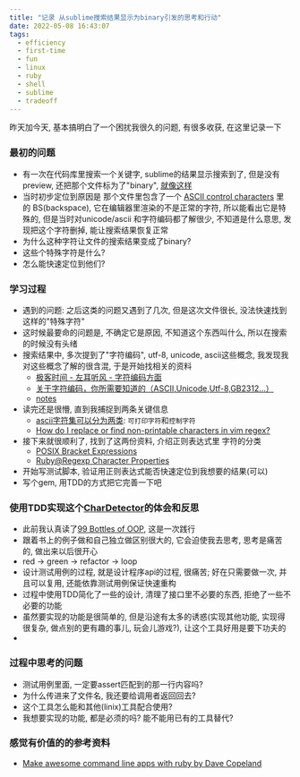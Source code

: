 ```yaml
---
title: "记录 从sublime搜索结果显示为binary引发的思考和行动"
date: 2022-05-08 16:43:07
tags:
  - efficiency
  - first-time
  - fun
  - linux
  - ruby
  - shell
  - sublime
  - tradeoff
---
```


昨天加今天, 基本搞明白了一个困扰我很久的问题, 有很多收获, 在这里记录一下

### 最初的问题

+ 有一次在代码库里搜索一个关键字, sublime的结果显示搜索到了, 但是没有preview, 还把那个文件标为了"binary", [就像这样](https://github.com/liijunwei/char_detector/blob/main/image/Xnip2022-05-08_13-52-58.png)
+ 当时初步定位到原因是 那个文件里包含了一个 [ASCII control characters](http://www.csc.villanova.edu/~tway/resources/ascii-table.html) 里的 BS(backspace), 它在编辑器里渲染的不是正常的字符, 所以能看出它是特殊的, 但是当时对unicode/ascii 和字符编码都了解很少, 不知道是什么意思, 发现把这个字符删掉, 能让搜索结果恢复正常
+ 为什么这种字符让文件的搜索结果变成了binary?
+ 这些个特殊字符是什么?
+ 怎么能快速定位到他们?

### 学习过程

+ 遇到的问题: 之后这类的问题又遇到了几次, 但是这次文件很长, 没法快速找到这样的"特殊字符"
+ 这时候最要命的问题是, 不确定它是原因, 不知道这个东西叫什么, 所以在搜索的时候没有头绪
+ 搜索结果中, 多次提到了"字符编码", utf-8, unicode, ascii这些概念, 我发现我对这些概念了解的很含混, 于是开始找相关的资料
    + [极客时间 - 左耳听风 - 字符编码方面](https://time.geekbang.org/column/article/8217)
    + [关于字符编码，你所需要知道的（ASCII,Unicode,Utf-8,GB2312…）](http://www.imkevinyang.com/2010/06/%E5%85%B3%E4%BA%8E%E5%AD%97%E7%AC%A6%E7%BC%96%E7%A0%81%EF%BC%8C%E4%BD%A0%E6%89%80%E9%9C%80%E8%A6%81%E7%9F%A5%E9%81%93%E7%9A%84.html)
    + [notes](https://github.com/liijunwei/practice/tree/main/unicode)
+ 读完还是很懵, 直到我捕捉到两条关键信息
    + [ascii字符集可以分为两类](https://theasciicode.com.ar/): `可打印字符`和`控制字符`
    + [How do I replace or find non-printable characters in vim regex?](https://stackoverflow.com/questions/3844311/how-do-i-replace-or-find-non-printable-characters-in-vim-regex)
+ 接下来就很顺利了, 找到了这两份资料, 介绍正则表达式里 字符的分类
    + [POSIX Bracket Expressions](https://www.regular-expressions.info/posixbrackets.html)
    + [Ruby@Regexp Character Properties](https://ruby-doc.org/core-3.1.2/Regexp.html#class-Regexp-label-Character+Properties)
+ 开始写测试脚本, 验证用正则表达式能否快速定位到我想要的结果(可以)
+ 写个gem, 用TDD的方式把它完善一下吧

### 使用TDD实现这个[CharDetector](https://github.com/liijunwei/char_detector)的体会和反思

+ 此前我认真读了[99 Bottles of OOP](https://github.com/liijunwei/practice/tree/main/oop/99-Bottles-of-OOP), 这是一次践行
+ 跟着书上的例子做和自己独立做区别很大的, 它会迫使我去思考, 思考是痛苦的, 做出来以后很开心
+ red -> green -> refactor -> loop
+ 设计测试用例的过程, 就是设计程序api的过程, 很痛苦; 好在只需要做一次, 并且可以复用, 还能依靠测试用例保证快速重构
+ 过程中使用TDD简化了一些的设计, 清理了接口里不必要的东西, 拒绝了一些不必要的功能
+ 虽然要实现的功能是很简单的, 但是沿途有太多的诱惑(实现其他功能, 实现得很复杂, 做点别的更有趣的事儿, 玩会儿游戏?), 让这个工具好用是要下功夫的
+ 

### 过程中思考的问题

+ 测试用例里面, 一定要assert匹配到的那一行内容吗?
+ 为什么传进来了文件名, 我还要给调用者返回回去?
+ 这个工具怎么能和其他(linix)工具配合使用?
+ 我想要实现的功能, 都是必须的吗? 能不能用已有的工具替代?


### 感觉有价值的的参考资料

+ [Make awesome command line apps with ruby by Dave Copeland](https://www.youtube.com/watch?v=1ILEw6Qca3U&t=495s)



